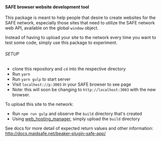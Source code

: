 #### SAFE browser website development tool

This package is meant to help people that desire to create websites for the SAFE network, especially those sites that need to utilize the SAFE network web API, available on the global `window` object.

Instead of having to upload your site to the network every time you want to test some code, simply use this package to experiment.


###### SETUP

- clone this repository and `cd` into the respective directory
- Run `yarn`
- Run `yarn gulp` to start server
- Visit `localhost://p:3003` in your SAFE browser to see page
- Note: this will soon be changing to `http://localhost:3003` with the new browser.

To upload this site to the network:
 - Run `npm run gulp` and observe the `build` directory that's created
 - Using [web_hosting_manager](https://github.com/maidsafe/safe_examples/tree/master/web_hosting_manager), simply upload the `build` directory

See docs for more detail of expected return values and other information:
http://docs.maidsafe.net/beaker-plugin-safe-app/
